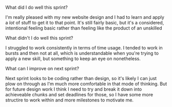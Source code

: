 What did I do well this sprint?

I'm really pleased with my new website design and I had to learn and apply a _lot_ of stuff to get it to that point. It's still fairly basic, but it's a considered, intentional feeling basic rather than feeling like the product of an unskilled 

What didn't I do well this sprint?

I struggled to work consistently in terms of time usage. I tended to work in bursts and then not at all, which is understandable when you're trying to apply a new skill, but something to keep an eye on nonetheless. 

What can I improve on next sprint?

Next sprint looks to be coding rather than design, so it's likely I can just plow on through as I'm much more comfortable in that mode of thinking. But for future design work I think I need to try and break it down into achieveable chunks and set deadlines for those, so I have some more structire to work within and more milestones to motivate me. 